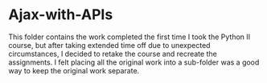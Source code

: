 # Ajax-with-APIs

This folder contains the work completed the first time I took the Python II course, but after taking extended time off due to unexpected circumstances, I decided to retake the course and recreate the assignments. I felt placing all the original work into a sub-folder was a good way to keep the original work separate.
